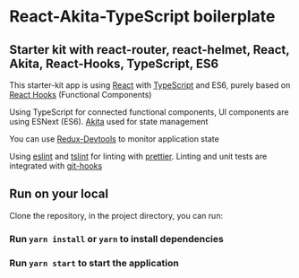 # React-Akita-TypeScript boilerplate

## Starter kit with react-router, react-helmet, React, Akita, React-Hooks, TypeScript, ES6

This starter-kit app is using [React](https://reactjs.org/) with [TypeScript](https://www.typescriptlang.org/) and ES6, purely based on [React Hooks](https://reactjs.org/docs/hooks-intro.html) (Functional Components)

Using TypeScript for connected functional components, UI components are using ESNext (ES6). [Akita](https://netbasal.gitbook.io/akita/) used for state management

You can use [Redux-Devtools](https://github.com/zalmoxisus/redux-devtools-extension) to monitor application state

Using [eslint](https://eslint.org/) and [tslint](https://palantir.github.io/tslint/) for linting with [prettier](https://prettier.io/). Linting and unit tests are integrated with [git-hooks](https://githooks.com/)

## Run on your local

Clone the repository, in the project directory, you can run:

### Run `yarn install` or `yarn` to install dependencies

### Run `yarn start` to start the application
